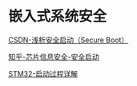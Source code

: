 #  嵌入式系统安全

[CSDN-浅析安全启动（Secure Boot）](https://blog.csdn.net/lpwsw/article/details/123903397?ops_request_misc=%257B%2522request%255Fid%2522%253A%2522166900917516782429712044%2522%252C%2522scm%2522%253A%252220140713.130102334..%2522%257D&request_id=166900917516782429712044&biz_id=0&utm_medium=distribute.pc_search_result.none-task-blog-2~all~top_click~default-1-123903397-null-null.142^v65^opensearch_v2,201^v3^add_ask,213^v2^t3_control1&utm_term=secure%20boot&spm=1018.2226.3001.4187)

[知乎-芯片信息安全-安全启动](https://zhuanlan.zhihu.com/p/536007837)

[STM32-启动过程详解](https://mp.weixin.qq.com/s?__biz=Mzg3MjU4NzI2NA==&mid=2247493448&idx=1&sn=e66913fdda73d160469e7bba27af251e&source=41#wechat_redirect)